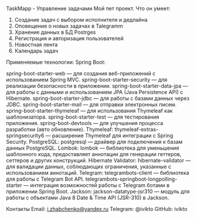 TaskMapp - Управление задачами
Мой пет проект.
Что он умеет:
1) Создание задач с выбором исполнителя и дедлайна
2) Оповещение о новых задачах в Talegramm
3) Хранение данных в БД Postrges
4) Регистрация и авторизация пользователей
5) Новостная лента
6) Календарь задач

Применяемые технологии:
Spring Boot:

spring-boot-starter-web — для создания веб-приложений с использованием Spring MVC.
spring-boot-starter-security — для реализации безопасности в приложении.
spring-boot-starter-data-jpa — для работы с данными и использованием JPA (Java Persistence API) с Hibernate.
spring-boot-starter-jdbc — для работы с базами данных через JDBC.
spring-boot-starter-mail — для отправки электронных писем.
spring-boot-starter-thymeleaf — для использования Thymeleaf как шаблонизатора.
spring-boot-starter-test — для тестирования приложения.
spring-boot-devtools — для улучшения процесса разработки (авто обновление).
Thymeleaf:
thymeleaf-extras-springsecurity6 — расширение Thymeleaf для интеграции с Spring Security.
PostgreSQL:
postgresql — драйвер для подключения к базам данных PostgreSQL.
Lombok:
lombok — библиотека для уменьшения шаблонного кода, предоставляет аннотации для генерации геттеров, сеттеров и других конструкций.
Hibernate Validator:
hibernate-validator — для валидации данных, соблюдающих ограничения, указанные с использованием аннотаций.
Telegram:
telegrambots-client — библиотека для работы с Telegram Bot API.
telegrambots-springboot-longpolling-starter — интеграция возможностей работы с Telegram ботами в приложении Spring Boot.
Jackson:
jackson-datatype-jsr310 — модуль для работы с объектами Java 8 Date & Time API (JSR-310) в Jackson.
   
Контакты
Email: i.zhabchenko@yandex.ru
Telegram: @ivikto
GitHub: ivikto

